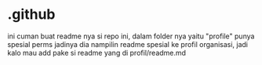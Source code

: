 # .github

ini cuman buat readme nya si repo ini, dalam folder nya yaitu "profile" punya spesial perms jadinya dia nampilin readme spesial ke profil organisasi, jadi kalo mau add pake si readme yang di 
profil/readme.md
